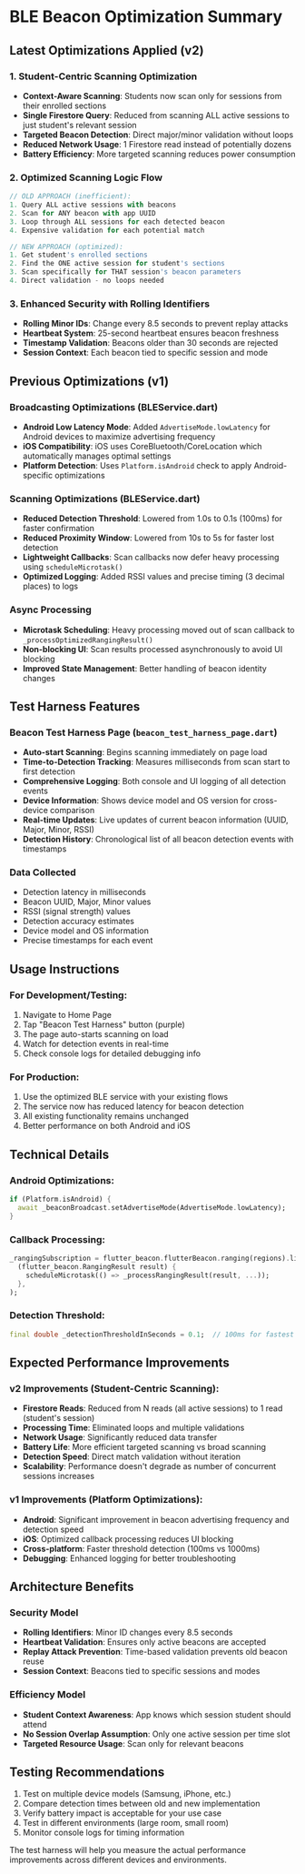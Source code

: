 # BLE Beacon Optimization Summary

## Latest Optimizations Applied (v2)

### 1. Student-Centric Scanning Optimization
- **Context-Aware Scanning**: Students now scan only for sessions from their enrolled sections
- **Single Firestore Query**: Reduced from scanning ALL active sessions to just student's relevant session
- **Targeted Beacon Detection**: Direct major/minor validation without loops
- **Reduced Network Usage**: 1 Firestore read instead of potentially dozens
- **Battery Efficiency**: More targeted scanning reduces power consumption

### 2. Optimized Scanning Logic Flow
```dart
// OLD APPROACH (inefficient):
1. Query ALL active sessions with beacons
2. Scan for ANY beacon with app UUID  
3. Loop through ALL sessions for each detected beacon
4. Expensive validation for each potential match

// NEW APPROACH (optimized):
1. Get student's enrolled sections
2. Find the ONE active session for student's sections
3. Scan specifically for THAT session's beacon parameters
4. Direct validation - no loops needed
```

### 3. Enhanced Security with Rolling Identifiers
- **Rolling Minor IDs**: Change every 8.5 seconds to prevent replay attacks
- **Heartbeat System**: 25-second heartbeat ensures beacon freshness  
- **Timestamp Validation**: Beacons older than 30 seconds are rejected
- **Session Context**: Each beacon tied to specific session and mode

## Previous Optimizations (v1)

### Broadcasting Optimizations (BLEService.dart)
- **Android Low Latency Mode**: Added `AdvertiseMode.lowLatency` for Android devices to maximize advertising frequency
- **iOS Compatibility**: iOS uses CoreBluetooth/CoreLocation which automatically manages optimal settings
- **Platform Detection**: Uses `Platform.isAndroid` check to apply Android-specific optimizations

### Scanning Optimizations (BLEService.dart)
- **Reduced Detection Threshold**: Lowered from 1.0s to 0.1s (100ms) for faster confirmation
- **Reduced Proximity Window**: Lowered from 10s to 5s for faster lost detection
- **Lightweight Callbacks**: Scan callbacks now defer heavy processing using `scheduleMicrotask()`
- **Optimized Logging**: Added RSSI values and precise timing (3 decimal places) to logs

### Async Processing
- **Microtask Scheduling**: Heavy processing moved out of scan callback to `_processOptimizedRangingResult()`
- **Non-blocking UI**: Scan results processed asynchronously to avoid UI blocking
- **Improved State Management**: Better handling of beacon identity changes

## Test Harness Features

### Beacon Test Harness Page (`beacon_test_harness_page.dart`)
- **Auto-start Scanning**: Begins scanning immediately on page load
- **Time-to-Detection Tracking**: Measures milliseconds from scan start to first detection
- **Comprehensive Logging**: Both console and UI logging of all detection events
- **Device Information**: Shows device model and OS version for cross-device comparison
- **Real-time Updates**: Live updates of current beacon information (UUID, Major, Minor, RSSI)
- **Detection History**: Chronological list of all beacon detection events with timestamps

### Data Collected
- Detection latency in milliseconds
- Beacon UUID, Major, Minor values
- RSSI (signal strength) values
- Detection accuracy estimates
- Device model and OS information
- Precise timestamps for each event

## Usage Instructions

### For Development/Testing:
1. Navigate to Home Page
2. Tap "Beacon Test Harness" button (purple)
3. The page auto-starts scanning on load
4. Watch for detection events in real-time
5. Check console logs for detailed debugging info

### For Production:
1. Use the optimized BLE service with your existing flows
2. The service now has reduced latency for beacon detection
3. All existing functionality remains unchanged
4. Better performance on both Android and iOS

## Technical Details

### Android Optimizations:
```dart
if (Platform.isAndroid) {
  await _beaconBroadcast.setAdvertiseMode(AdvertiseMode.lowLatency);
}
```

### Callback Processing:
```dart
_rangingSubscription = flutter_beacon.flutterBeacon.ranging(regions).listen(
  (flutter_beacon.RangingResult result) {
    scheduleMicrotask(() => _processRangingResult(result, ...));
  },
);
```

### Detection Threshold:
```dart
final double _detectionThresholdInSeconds = 0.1;  // 100ms for fastest detection
```

## Expected Performance Improvements

### v2 Improvements (Student-Centric Scanning):
- **Firestore Reads**: Reduced from N reads (all active sessions) to 1 read (student's session)
- **Processing Time**: Eliminated loops and multiple validations
- **Network Usage**: Significantly reduced data transfer
- **Battery Life**: More efficient targeted scanning vs broad scanning  
- **Detection Speed**: Direct match validation without iteration
- **Scalability**: Performance doesn't degrade as number of concurrent sessions increases

### v1 Improvements (Platform Optimizations):
- **Android**: Significant improvement in beacon advertising frequency and detection speed
- **iOS**: Optimized callback processing reduces UI blocking
- **Cross-platform**: Faster threshold detection (100ms vs 1000ms)
- **Debugging**: Enhanced logging for better troubleshooting

## Architecture Benefits

### Security Model
- **Rolling Identifiers**: Minor ID changes every 8.5 seconds
- **Heartbeat Validation**: Ensures only active beacons are accepted
- **Replay Attack Prevention**: Time-based validation prevents old beacon reuse
- **Session Context**: Beacons tied to specific sessions and modes

### Efficiency Model  
- **Student Context Awareness**: App knows which session student should attend
- **No Session Overlap Assumption**: Only one active session per time slot
- **Targeted Resource Usage**: Scan only for relevant beacons

## Testing Recommendations

1. Test on multiple device models (Samsung, iPhone, etc.)
2. Compare detection times between old and new implementation
3. Verify battery impact is acceptable for your use case
4. Test in different environments (large room, small room)
5. Monitor console logs for timing information

The test harness will help you measure the actual performance improvements across different devices and environments.
